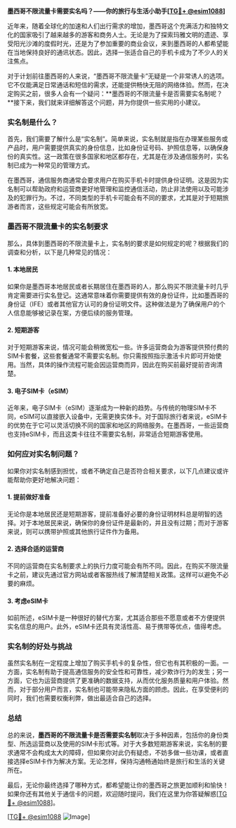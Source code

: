 **墨西哥不限流量卡需要实名吗？——你的旅行与生活小助手[[TG💪+ @esim1088](https://t.me/s/esim1088)]**

近年来，随着全球化的加速和人们出行需求的增加，墨西哥这个充满活力和独特文化的国家吸引了越来越多的游客和商务人士。无论是为了探索玛雅文明的遗迹、享受阳光沙滩的度假时光，还是为了参加重要的商业会议，来到墨西哥的人都希望能在当地保持良好的通讯状态。因此，选择一张适合自己的手机卡成为了不少人的关注焦点。

对于计划前往墨西哥的人来说，“墨西哥不限流量卡”无疑是一个非常诱人的选项。它不仅能满足日常通话和短信的需求，还能提供畅快无阻的网络体验。然而，在决定购买之前，很多人会有一个疑问：**墨西哥的不限流量卡是否需要实名制呢？**接下来，我们就来详细解答这个问题，并为你提供一些实用的小建议。

### 实名制是什么？

首先，我们需要了解什么是“实名制”。简单来说，实名制就是指在办理某些服务或产品时，用户需要提供真实的身份信息，比如身份证号码、护照信息等，以确保身份的真实性。这一政策在很多国家和地区都存在，尤其是在涉及通信服务时，实名制已成为一种常见的管理方式。

在墨西哥，通信服务商通常会要求用户在购买手机卡时提供身份证明。这是因为实名制可以帮助政府和运营商更好地管理和监控通信活动，防止非法使用以及可能涉及的犯罪行为。不过，不同类型的手机卡可能会有不同的要求，尤其是对于短期旅游者而言，这些规定可能会有所放宽。

### 墨西哥不限流量卡的实名制要求

那么，具体到墨西哥的不限流量卡上，实名制的要求是如何规定的呢？根据我们的调查和分析，以下是几种常见的情况：

#### 1. **本地居民**
如果你是墨西哥本地居民或者长期居住在墨西哥的人，那么购买不限流量卡时几乎肯定需要进行实名登记。这通常意味着你需要提供有效的身份证件，比如墨西哥的身份证（IFE）或者其他官方认可的身份证明文件。这种做法是为了确保用户的个人信息能够被记录在案，方便后续的服务管理。

#### 2. **短期游客**
对于短期游客来说，情况可能会稍微宽松一些。许多运营商会为游客提供预付费的SIM卡套餐，这些套餐通常不需要实名制。你只需按照指示激活卡片即可开始使用。当然，具体的操作流程可能会因运营商而异，因此在购买前最好提前咨询清楚。

#### 3. **电子SIM卡（eSIM）**
近年来，电子SIM卡（eSIM）逐渐成为一种新的趋势。与传统的物理SIM卡不同，eSIM可以直接嵌入设备中，无需更换实体卡。对于国际旅行者来说，eSIM卡的优势在于它可以灵活切换不同的国家和地区的网络服务。在墨西哥，一些运营商也支持eSIM卡，而且这类卡往往不需要实名制，非常适合短期游客使用。

### 如何应对实名制问题？

如果你对实名制感到担忧，或者不确定自己是否符合相关要求，以下几点建议或许能帮助你更好地解决问题：

#### 1. **提前做好准备**
无论你是本地居民还是短期游客，提前准备好必要的身份证明材料总是明智的选择。对于本地居民来说，确保你的身份证件是最新的，并且没有过期；而对于游客来说，则可以携带护照或其他旅行证件作为备用。

#### 2. **选择合适的运营商**
不同的运营商在实名制要求上的执行力度可能会有所不同。因此，在购买不限流量卡之前，建议先通过官方网站或者客服热线了解清楚相关政策。这样可以避免不必要的麻烦。

#### 3. **考虑eSIM卡**
如前所述，eSIM卡是一种很好的替代方案，尤其适合那些不愿意或者不方便提供实名信息的用户。此外，eSIM卡还具有灵活性高、易于携带等优点，值得考虑。

### 实名制的好处与挑战

虽然实名制在一定程度上增加了购买手机卡的复杂性，但它也有其积极的一面。一方面，实名制有助于提高通信服务的安全性和可靠性，减少欺诈行为的发生；另一方面，它也为运营商提供了更准确的数据支持，从而优化服务质量和用户体验。然而，对于部分用户而言，实名制也可能带来隐私方面的顾虑。因此，在享受便利的同时，我们也需要权衡利弊，做出最适合自己的选择。

### 总结

总的来说，**墨西哥的不限流量卡是否需要实名制**取决于多种因素，包括你的身份类型、所选运营商以及使用的SIM卡形式等。对于大多数短期游客来说，实名制的要求通常不会构成太大的障碍，但如果你对此仍有疑虑，不妨多做一些功课，或者直接选择eSIM卡作为解决方案。无论怎样，保持沟通畅通始终是旅行和生活的关键所在。

最后，无论你最终选择了哪种方式，都希望能让你的墨西哥之旅更加顺利和愉快！如果你还有其他关于通信卡的问题，欢迎随时提问，我们在这里为你答疑解惑[[TG💪+ @esim1088](https://t.me/s/esim1088)]。

[[TG💪+ @esim1088](https://t.me/s/esim1088) ![Image](https://i.postimg.cc/4NQfJmqS/Snipaste-2025-05-13-00-14-12.png)]